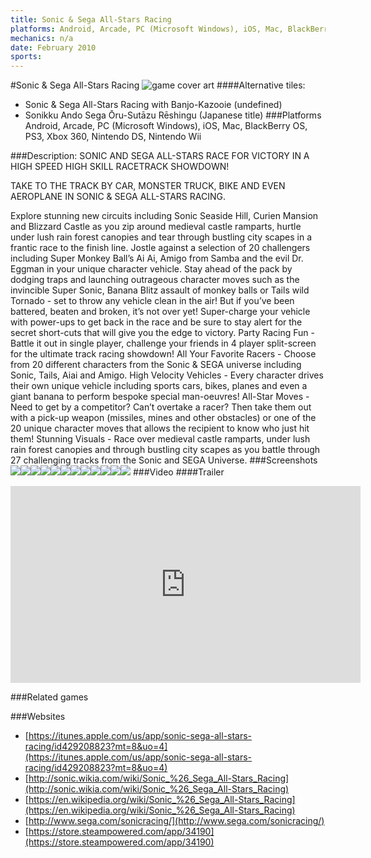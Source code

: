 ```yaml
---
title: Sonic & Sega All-Stars Racing
platforms: Android, Arcade, PC (Microsoft Windows), iOS, Mac, BlackBerry OS, PS3, Xbox 360, Nintendo DS, Nintendo Wii
mechanics: n/a
date: February 2010
sports: 
---
```

#Sonic & Sega All-Stars Racing
![game cover art](//images.igdb.com/igdb/image/upload/t_cover_big/shsjhpgfjqydrla8gc36.jpg "Logo Title Text 1")
####Alternative tiles:
* Sonic & Sega All-Stars Racing with Banjo-Kazooie (undefined)
* Sonikku Ando Sega Ōru-Sutāzu Rēshingu (Japanese title)
###Platforms
Android, Arcade, PC (Microsoft Windows), iOS, Mac, BlackBerry OS, PS3, Xbox 360, Nintendo DS, Nintendo Wii

###Description:
SONIC AND SEGA ALL-STARS RACE FOR VICTORY IN A HIGH SPEED HIGH SKILL RACETRACK SHOWDOWN! 
 
TAKE TO THE TRACK BY CAR, MONSTER TRUCK, BIKE AND EVEN AEROPLANE IN SONIC & SEGA ALL-STARS RACING. 
 
Explore stunning new circuits including Sonic Seaside Hill, Curien Mansion and Blizzard Castle as you zip around medieval castle ramparts, hurtle under lush rain forest canopies and tear through bustling city scapes in a frantic race to the finish line. Jostle against a selection of 20 challengers including Super Monkey Ball’s Ai Ai, Amigo from Samba and the evil Dr. Eggman in your unique character vehicle. Stay ahead of the pack by dodging traps and launching outrageous character moves such as the invincible Super Sonic, Banana Blitz assault of monkey balls or Tails wild Tornado - set to throw any vehicle clean in the air! But if you’ve been battered, beaten and broken, it’s not over yet! Super-charge your vehicle with power-ups to get back in the race and be sure to stay alert for the secret short-cuts that will give you the edge to victory. 
					Party Racing Fun - Battle it out in single player, challenge your friends in 4 player split-screen for the ultimate track racing showdown! 
					All Your Favorite Racers - Choose from 20 different characters from the Sonic & SEGA universe including Sonic, Tails, Aiai and Amigo. 
					High Velocity Vehicles - Every character drives their own unique vehicle including sports cars, bikes, planes and even a giant banana to perform bespoke special man-oeuvres! 
					All-Star Moves - Need to get by a competitor? Can’t overtake a racer? Then take them out with a pick-up weapon (missiles, mines and other obstacles) or one of the 20 unique character moves that allows the recipient to know who just hit them! 
					Stunning Visuals - Race over medieval castle ramparts, under lush rain forest canopies and through bustling city scapes as you battle through 27 challenging tracks from the Sonic and SEGA Universe.
###Screenshots
<a target="_blank" rel="noopener noreferrer" href="//images.igdb.com/igdb/image/upload/t_cover_big/p9fp9e6tpiyhyofjei86.jpg"><img src="//images.igdb.com/igdb/image/upload/t_thumb/p9fp9e6tpiyhyofjei86.jpg"/></a><a target="_blank" rel="noopener noreferrer" href="//images.igdb.com/igdb/image/upload/t_cover_big/xg9ab9cyzixxdxmybpfu.jpg"><img src="//images.igdb.com/igdb/image/upload/t_thumb/xg9ab9cyzixxdxmybpfu.jpg"/></a><a target="_blank" rel="noopener noreferrer" href="//images.igdb.com/igdb/image/upload/t_cover_big/pemmz6bfl32vdnmwcc4h.jpg"><img src="//images.igdb.com/igdb/image/upload/t_thumb/pemmz6bfl32vdnmwcc4h.jpg"/></a><a target="_blank" rel="noopener noreferrer" href="//images.igdb.com/igdb/image/upload/t_cover_big/g2evqm8ktgwksqomb48a.jpg"><img src="//images.igdb.com/igdb/image/upload/t_thumb/g2evqm8ktgwksqomb48a.jpg"/></a><a target="_blank" rel="noopener noreferrer" href="//images.igdb.com/igdb/image/upload/t_cover_big/xsdiesrs50x8rzvpwpot.jpg"><img src="//images.igdb.com/igdb/image/upload/t_thumb/xsdiesrs50x8rzvpwpot.jpg"/></a><a target="_blank" rel="noopener noreferrer" href="//images.igdb.com/igdb/image/upload/t_cover_big/bi80jfln1uwhhlbcrhlg.jpg"><img src="//images.igdb.com/igdb/image/upload/t_thumb/bi80jfln1uwhhlbcrhlg.jpg"/></a><a target="_blank" rel="noopener noreferrer" href="//images.igdb.com/igdb/image/upload/t_cover_big/xg07ptatovwbyaevhrpj.jpg"><img src="//images.igdb.com/igdb/image/upload/t_thumb/xg07ptatovwbyaevhrpj.jpg"/></a><a target="_blank" rel="noopener noreferrer" href="//images.igdb.com/igdb/image/upload/t_cover_big/yoqv9mxnvb2ka0caulpp.jpg"><img src="//images.igdb.com/igdb/image/upload/t_thumb/yoqv9mxnvb2ka0caulpp.jpg"/></a><a target="_blank" rel="noopener noreferrer" href="//images.igdb.com/igdb/image/upload/t_cover_big/lv9crsl3kjyp92lpeuxd.jpg"><img src="//images.igdb.com/igdb/image/upload/t_thumb/lv9crsl3kjyp92lpeuxd.jpg"/></a><a target="_blank" rel="noopener noreferrer" href="//images.igdb.com/igdb/image/upload/t_cover_big/rbz0jxeiaaicmew0rzny.jpg"><img src="//images.igdb.com/igdb/image/upload/t_thumb/rbz0jxeiaaicmew0rzny.jpg"/></a><a target="_blank" rel="noopener noreferrer" href="//images.igdb.com/igdb/image/upload/t_cover_big/johtiv5xlwgj0lh0yzsp.jpg"><img src="//images.igdb.com/igdb/image/upload/t_thumb/johtiv5xlwgj0lh0yzsp.jpg"/></a><a target="_blank" rel="noopener noreferrer" href="//images.igdb.com/igdb/image/upload/t_cover_big/vpl5htaiyfvkyzi6sw8h.jpg"><img src="//images.igdb.com/igdb/image/upload/t_thumb/vpl5htaiyfvkyzi6sw8h.jpg"/></a>
###Video
####Trailer

<iframe width="560" height="315" src="https://www.youtube.com/embed/i7KIeD1tNGo" frameborder="0" allowfullscreen></iframe>

###Related games

###Websites
* [https://itunes.apple.com/us/app/sonic-sega-all-stars-racing/id429208823?mt=8&uo=4](https://itunes.apple.com/us/app/sonic-sega-all-stars-racing/id429208823?mt=8&uo=4)
* [http://sonic.wikia.com/wiki/Sonic_%26_Sega_All-Stars_Racing](http://sonic.wikia.com/wiki/Sonic_%26_Sega_All-Stars_Racing)
* [https://en.wikipedia.org/wiki/Sonic_%26_Sega_All-Stars_Racing](https://en.wikipedia.org/wiki/Sonic_%26_Sega_All-Stars_Racing)
* [http://www.sega.com/sonicracing/](http://www.sega.com/sonicracing/)
* [https://store.steampowered.com/app/34190](https://store.steampowered.com/app/34190)
